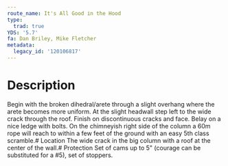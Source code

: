 ```yaml
---
route_name: It's All Good in the Hood
type:
  trad: true
YDS: '5.7'
fa: Dan Briley, Mike Fletcher
metadata:
  legacy_id: '120106817'
---
```

# Description
Begin with the broken dihedral/arete through a slight overhang where the arete becomes more uniform. At the slight headwall step left to the wide crack through the roof. Finish on discontinuous cracks and face. Belay on a nice ledge with bolts. On the chimneyish right side of the column a 60m rope will reach to within a few feet of the ground with an easy 5th class scramble.# Location
The wide crack in the big column with a roof at the center of the wall.# Protection
Set of cams up to 5" (courage can be substituted for a #5), set of stoppers.